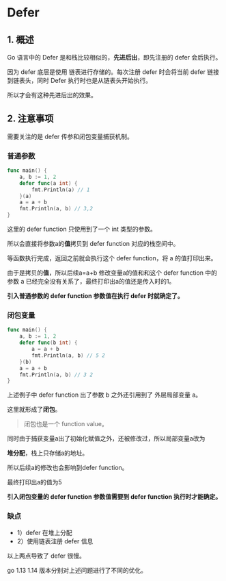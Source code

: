 # Defer

## 1. 概述

Go 语言中的 Defer 是和栈比较相似的，**先进后出**，即先注册的 defer 会后执行。

因为 defer 底层是使用 链表进行存储的。每次注册 defer 时会将当前 defer 链接到链表头，同时 Defer 执行时也是从链表头开始执行。

所以才会有这种先进后出的效果。



## 2. 注意事项

需要关注的是 defer 传参和闭包变量捕获机制。





### 普通参数

```go
func main() {
	a, b := 1, 2
	defer func(a int) {
		fmt.Println(a) // 1
	}(a)
	a = a + b
	fmt.Println(a, b) // 3,2
}
```

这里的 defer function 只使用到了一个 int 类型的参数。

所以会直接将参数a的**值**拷贝到 defer function 对应的栈空间中。

等函数执行完成，返回之前就会执行这个 defer function，将 a 的值打印出来。

由于是拷贝的**值**，所以后续a=a+b 修改变量a的值和和这个  defer function 中的参数 a 已经完全没有关系了，最终打印出a的值还是传入时的1。



**引入普通参数的 defer function 参数值在执行 defer 时就确定了。**

### 闭包变量

```go
func main() {
	a, b := 1, 2
	defer func(b int) {
		a = a + b
		fmt.Println(a, b) // 5 2
	}(b)
	a = a + b
	fmt.Println(a, b) // 3 2
}
```

上述例子中 defer function 出了参数 b 之外还引用到了 外层局部变量 a。

这里就形成了**闭包**。

> 闭包也是一个 function value。

同时由于捕获变量a出了初始化赋值之外，还被修改过，所以局部变量a改为

**堆分配**，栈上只存储a的地址。



所以后续a的修改也会影响到defer function。

最终打印出a的值为5

**引入闭包变量的 defer function 参数值需要到 defer function 执行时才能确定。**



### 缺点

* 1）defer 在堆上分配
* 2）使用链表注册 defer 信息

以上两点导致了 defer 很慢。

go 1.13 1.14 版本分别对上述问题进行了不同的优化。